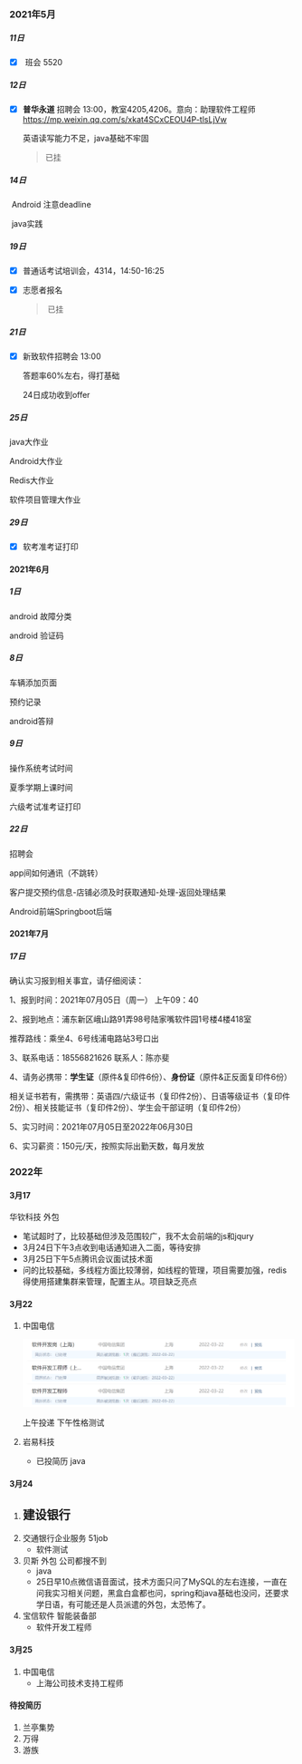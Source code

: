 

### 2021年5月

##### 11日

- [x] ​	 班会 5520 

##### 12日

- [x] ​	 **普华永道** 招聘会 13:00，教室4205,4206。意向：助理软件工程师 https://mp.weixin.qq.com/s/xkat4SCxCEOU4P-tlsLjVw

  英语读写能力不足，java基础不牢固

  > 已挂

##### 14日 

​			Android 注意deadline

​			java实践

##### 19日

- [x] ​	普通话考试培训会，4314，14:50-16:25

- [x] ​    志愿者报名

  > ​	已挂

##### 21日

- [x] 新致软件招聘会 13:00

  答题率60%左右，得打基础

  24日成功收到offer

##### 25日

java大作业

Android大作业

Redis大作业

软件项目管理大作业

##### 29日

- [x] 软考准考证打印


#### 2021年6月

##### 1日

android 故障分类

android 验证码

##### 8日

车辆添加页面

预约记录

android答辩

##### 9日

操作系统考试时间

夏季学期上课时间

六级考试准考证打印

##### 22日

招聘会

app间如何通讯（不跳转）

客户提交预约信息-店铺必须及时获取通知-处理-返回处理结果

Android前端Springboot后端

#### 2021年7月

##### 17日

确认实习报到相关事宜，请仔细阅读：

1、报到时间：2021年07月05日（周一）  上午09：40

2、报到地点：浦东新区峨山路91弄98号陆家嘴软件园1号楼4楼418室

推荐路线：乘坐4、6号线浦电路站3号口出

3、联系电话：18556821626  联系人：陈亦斐

4、请务必携带：**学生证**（原件&复印件6份）、**身份证**（原件&正反面复印件6份）

  相关证书若有，需携带：英语四/六级证书（复印件2份）、日语等级证书（复印件2份）、相关技能证书（复印件2份）、学生会干部证明（复印件2份）

5、实习时间：2021年07月05日至2022年06月30日

6、实习薪资：150元/天，按照实际出勤天数，每月发放



























































### 2022年

#### 3月17

华钦科技 外包 

- 笔试超时了，比较基础但涉及范围较广，我不太会前端的js和jqury
- 3月24日下午3点收到电话通知进入二面，等待安排
- 3月25日下午5点腾讯会议面试技术面
- 问的比较基础，多线程方面比较薄弱，如线程的管理，项目需要加强，redis得使用搭建集群来管理，配置主从。项目缺乏亮点



#### 3月22

1. 中国电信

   ![image-20220322141932578](image-20220322141932578.png)

   上午投递 下午性格测试

2. 岩易科技

   - 已投简历  java

#### 3月24

1. 建设银行
   - 
2. 交通银行企业服务 51job
   - 软件测试
3. 贝斯   外包 公司都搜不到
   - java
   - 25日早10点微信语音面试，技术方面只问了MySQL的左右连接，一直在问我实习相关问题，黑盒白盒都也问，spring和java基础也没问，还要求学日语，有可能还是人员派遣的外包，太恐怖了。
4. 宝信软件 智能装备部
   - 软件开发工程师

#### 3月25

1. 中国电信
   - 上海公司技术支持工程师

#### 待投简历

1. 兰亭集势
2. 万得
3. 游族